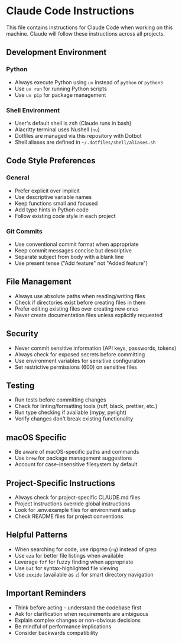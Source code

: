 # Claude Code Instructions

This file contains instructions for Claude Code when working on this machine. Claude will follow these instructions across all projects.

## Development Environment

### Python
- Always execute Python using `uv` instead of `python` or `python3`
- Use `uv run` for running Python scripts
- Use `uv pip` for package management

### Shell Environment
- User's default shell is zsh (Claude runs in bash)
- Alacritty terminal uses Nushell (`nu`)
- Dotfiles are managed via this repository with Dotbot
- Shell aliases are defined in `~/.dotfiles/shell/aliases.sh`

## Code Style Preferences

### General
- Prefer explicit over implicit
- Use descriptive variable names
- Keep functions small and focused
- Add type hints in Python code
- Follow existing code style in each project

### Git Commits
- Use conventional commit format when appropriate
- Keep commit messages concise but descriptive
- Separate subject from body with a blank line
- Use present tense ("Add feature" not "Added feature")

## File Management
- Always use absolute paths when reading/writing files
- Check if directories exist before creating files in them
- Prefer editing existing files over creating new ones
- Never create documentation files unless explicitly requested

## Security
- Never commit sensitive information (API keys, passwords, tokens)
- Always check for exposed secrets before committing
- Use environment variables for sensitive configuration
- Set restrictive permissions (600) on sensitive files

## Testing
- Run tests before committing changes
- Check for linting/formatting tools (ruff, black, prettier, etc.)
- Run type checking if available (mypy, pyright)
- Verify changes don't break existing functionality

## macOS Specific
- Be aware of macOS-specific paths and commands
- Use `brew` for package management suggestions
- Account for case-insensitive filesystem by default

## Project-Specific Instructions
- Always check for project-specific CLAUDE.md files
- Project instructions override global instructions
- Look for .env.example files for environment setup
- Check README files for project conventions

## Helpful Patterns
- When searching for code, use ripgrep (`rg`) instead of grep
- Use `eza` for better file listings when available
- Leverage `fzf` for fuzzy finding when appropriate
- Use `bat` for syntax-highlighted file viewing
- Use `zoxide` (available as `z`) for smart directory navigation

## Important Reminders
- Think before acting - understand the codebase first
- Ask for clarification when requirements are ambiguous
- Explain complex changes or non-obvious decisions
- Be mindful of performance implications
- Consider backwards compatibility